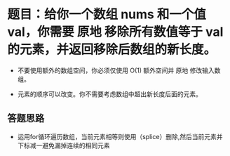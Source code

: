 
# 题目：给你一个数组 nums 和一个值 val，你需要 原地 移除所有数值等于 val 的元素，并返回移除后数组的新长度。

- 不要使用额外的数组空间，你必须仅使用 O(1) 额外空间并 原地 修改输入数组。

- 元素的顺序可以改变。你不需要考虑数组中超出新长度后面的元素。

## 答题思路
- 运用for循环遍历数组，当前元素相等则使用（splice）删除,然后当前元素并下标减一避免漏掉连续的相同元素